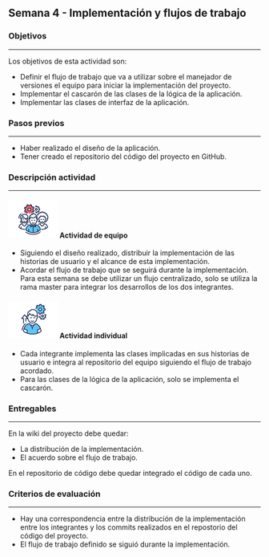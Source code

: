## Semana 4 - Implementación y flujos de trabajo

### Objetivos
---
Los objetivos de esta actividad son:
* Definir el flujo de trabajo que va a utilizar sobre el manejador de versiones el equipo para iniciar la implementación del proyecto.
* Implementar el cascarón de las clases de la lógica de la aplicación.
* Implementar las clases de interfaz de la aplicación.

### Pasos previos

---
* Haber realizado el diseño de la aplicación. 
* Tener creado el repositorio del código del proyecto en GitHub.
  

### Descripción actividad
---
#### ![](./../../assets/images/grupo.png) Actividad de equipo

* Siguiendo el diseño realizado, distribuir la implementación de las historias de usuario y el alcance de esta implementación. 
* Acordar el flujo de trabajo que se seguirá durante la implementación. Para esta semana se debe utilizar un flujo centralizado, solo se utiliza la rama master para integrar los desarrollos de los dos integrantes.

#### ![](./../../assets/images/individuo.png) Actividad individual

* Cada integrante implementa las clases implicadas en sus historias de usuario e integra al repositorio del equipo siguiendo el flujo de trabajo acordado. 
* Para las clases de la lógica de la aplicación, solo se implementa el cascarón.


### Entregables
---
En la wiki del proyecto debe quedar:

* La distribución de la implementación.
* El acuerdo sobre el flujo de trabajo.

En el repositorio de código debe quedar integrado el código de cada uno.

### Criterios de evaluación

---

* Hay una correspondencia entre la distribución de la implementación entre los integrantes y los commits realizados en el repostorio del código del proyecto.
* El flujo de trabajo definido se siguió durante la implementación.
  
